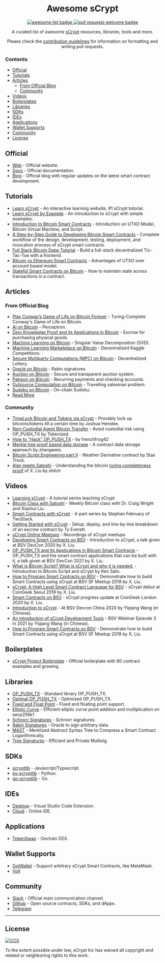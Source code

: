 <div align="center">
  <h1 align="center">Awesome sCrypt</h1>
  <p align="center">
    <a href="https://github.com/sindresorhus/awesome">
      <img alt="awesome list badge" src="https://cdn.rawgit.com/sindresorhus/awesome/d7305f38d29fed78fa85652e3a63e154dd8e8829/media/badge.svg">
    </a>
    <a href="http://makeapullrequest.com">
      <img alt="pull requests welcome badge" src="https://img.shields.io/badge/PRs-welcome-brightgreen.svg?style=flat">
    </a>
  </p>
  
  <p align="center">A curated list of awesome <a href="https://scrypt.io">sCrypt</a> resources, libraries, tools and more.</p>
  <p align="center">Please check the <a href="CONTRIBUTING.md">contribution guidelines</a> for information on formatting and writing pull requests.</p>
  
</div>

### Contents

- [Official](#official)
- [Tutorials](#tutorials)
- [Articles](#articles)
  - [From Official Blog](#from-official-blog)
  - [Community](#community)
- [Videos](#videos)
- [Boilerplates](#boilerplates)
- [Libraries](#libraries)
- [SDKs](#sdks)
- [IDEs](#ides)
- [Applications](#applications)
- [Wallet Supports](#wallet-supports)
- [Community](#community-1)
- [License](#license)


## Official

- [Web](https://scrypt.io) - Official website.
- [Docs](https://scryptdoc.readthedocs.io/en/latest/) - Official documentation.
- [Blog](https://medium.com/@xiaohuiliu) - Official blog with regular updates on the latest smart contract development.


## Tutorials

- [Learn sCrypt](https://learn.scrypt.io) - An interactive learning website, #1 sCrypt tutorial.
- [Learn sCrypt by Example](https://by-example.scrypt.io) - An introduction to sCrypt with simple examples.
- [Introduction to Bitcoin Smart Contracts](https://xiaohuiliu.medium.com/introduction-to-bitcoin-smart-contracts-9c0ea37dc757) - Introduction on UTXO Model, Bitcoin Virtual Machine, and Script.
- [A Step-by-Step Guide to Developing Bitcoin Smart Contracts](https://xiaohuiliu.medium.com/a-step-by-step-guide-to-developing-bitcoin-smart-contracts-e43f00f42f05) - Complete workflow of the design, development, testing, deployment, and invocation process of sCrypt smart contracts.
- [Full Stack Bitcoin Dapp Tutorial](https://xiaohuiliu.medium.com/full-stack-bitcoin-dapp-tutorial-adff2bc4f657) - Build a full-stack decentralized Tic-Tac-Toe with a frontend.
- [Bitcoin vs Ethereum Smart Contracts](https://xiaohuiliu.medium.com/bitcoin-vs-ethereum-smart-contracts-921e0a12b043) - Advantages of UTXO over account based model.
- [Stateful Smart Contracts on Bitcoin](https://xiaohuiliu.medium.com/stateful-smart-contracts-on-bitcoin-sv-c24f83a0f783) - How to maintain state across transactions in a contract.


## Articles

### From Official Blog
- [Play Conway’s Game of Life on Bitcoin Forever](https://xiaohuiliu.medium.com/play-conways-game-of-life-on-bitcoin-forever-47c6fb7ed682) - Turing-Complete Conway's Game of Life on Bitcoin.
- [AI on Bitcoin](https://xiaohuiliu.medium.com/ai-on-bitcoin-96bbc97a62b9) - Perceptron.
- [Zero Knowledge Proof and its Applications in Bitcoin](https://xiaohuiliu.medium.com/zero-knowledge-proof-and-its-applications-in-bitcoin-aca833d7d745) - Escrow for purchasing physical goods.
- [Machine Learning on Bitcoin](https://xiaohuiliu.medium.com/machine-learning-on-bitcoin-40f830ad1b43) - Singular Value Decomposition (SVD).
- [Machine Learning Marketplace on Bitcoin](https://xiaohuiliu.medium.com/machine-learning-marketplace-on-bitcoin-d8eb577be812) - Decentralized Kaggle Competitions.
- [Secure Multiparty Computations (MPC) on Bitcoin](https://xiaohuiliu.medium.com/secure-multiparty-computations-on-bitcoin-953a64843b94) - Decentralized Lottery.
- [Oracle on Bitcoin](https://xiaohuiliu.medium.com/access-external-data-from-bitcoin-smart-contracts-2ecdc7448c43) - Rabin signatures.
- [Auction on Bitcoin](https://xiaohuiliu.medium.com/auction-on-bitcoin-4ba2b6c18ba7) - Secure and transparent auction system.
- [Patreon on Bitcoin](https://xiaohuiliu.medium.com/patreon-on-bitcoin-4c3626d4ce5) - Recurring payments and checking accounts.
- [Outsource Computation on Bitcoin](https://xiaohuiliu.medium.com/outsource-computation-on-bitcoin-sv-3beac7c7771b) - Travelling salesman problem.
- [Sudoku on Bitcoin](https://xiaohuiliu.medium.com/sudoku-on-bitcoin-bd78551956fb) - On-chain Sudoku.
- [Read More](https://xiaohuiliu.medium.com/)

### Community
- [TimeLock Bitcoin and Tokens via sCrypt](https://coingeek.com/timelock-bitcoin-and-tokens-via-scrypt-%E2%8C%9B/) - Provably lock up bitcoins/tokens till a certain time by Joshua Henslee.
- [Non-Custodial Agent Bitcoin Transfer](https://medium.com/tokenized-blog/non-custodial-agent-bitcoin-transfer-afacb9c4c625) - Avoid custodial risk using OP_PUSH_TX by Tokenized.
- [How to "Hack" OP_PUSH_TX](https://www.getrevue.co/profile/NikamotoSV/issues/a-1-65k-probability-to-fail-875203) - by frenchfrog42
- [Merkle tree proof based data storage](https://powping.com/posts/fe6cc987ecfc2f799ed465b41bc959e4c58f2fe8b2af477ce27da49103f26bf9) - A contract data storage approach by zhangweis.
- [Bitcoin Script Engineering part II](https://medium.com/@Stas33496115/bitcoin-script-engineering-part-ii-ba8095f093c0) - Weather Derivative contract by Stas Trock.
- [Alan meets Satoshi](https://shilch.me/bitcoin-turing-complete/) - Understanding the bitcoin [turing completeness proof](https://xiaohuiliu.medium.com/turing-machine-on-bitcoin-7f0ebe0d52b1) of X. Liu by shilch

## Videos

- [Learning sCrypt](https://www.youtube.com/playlist?list=PL0Kn1t30VSpG4Fu2ze81uDptBd1ZML99A) - A tutorial series teaching sCrypt
- [Bitcoin Class with Satoshi](https://youtube.com/playlist?list=PL0Kn1t30VSpEmlsKxlTrlW7s9zGoLgJFY) - Weekly Bitcoin class with Dr. Craig Wright and Xiaohui Liu.
- [Smart Contracts with sCrypt](https://youtube.com/watch?v=neFzipqzegU) - 4-part series by Stephan February of TwoStack.
- [Getting Started with sCrypt](https://www.buildonbsv.com/) - Setup, deploy, and line-by-line breakdown of an escrow contract by Ty Everett.
- [sCrypt Online Meetups](https://www.youtube.com/playlist?list=PL0Kn1t30VSpFvpa872C_sZLwFaccHxU9W) - Recordings of sCrypt meetups
- [Developing Smart Contracts on BSV](https://youtu.be/9v3bKpvABXA) - Introduction to sCrypt, a talk given at BSV DevCon 2020 by X. Liu.
- [OP_PUSH_TX and Its Applications in Bitcoin Smart Contracts](https://youtu.be/NDIlSRnm2Uc) - OP_PUSH_TX and the smart contract applications that can be built with it, a talk given at BSV DevCon 2021 by X. Liu.
- [What is Bitcoin Script? What is sCrypt and why it is needed.](https://youtu.be/ZKn0yR8jpec) - Introduction to Bitcoin Script and sCrypt by Ken Sato.
- [How to Program Smart Contracts on BSV](https://youtu.be/9v3bKpvABXA) - Demonstrate how to build Smart Contracts using sCrypt at BSV SF Meetup 2019 by X. Liu.
- [sCrypt: A High Level Smart Contract Language for BSV](https://youtu.be/wDkOyB0DkIk) - sCrypt debut at CoinGeek Seoul 2019 by X. Liu.
- [Smart Contracts on BSV](https://youtu.be/tQE9a46KHmk) - sCrypt progress update at CoinGeek London 2020 by X. Liu.
- [Introduction to sCrypt](https://youtu.be/kQlA1VwzU70) - At BSV Devcon China 2020 by Yiqiang Wang (in Chinese).
- [An introduction of sCrypt Development Tools](https://youtu.be/TX7HXq7EeKc) - BSV Webinar Episode 3 in 2021 by Yiqiang Wang (in Chinese).
- [How to Program Smart Contracts on BSV](https://youtu.be/9v3bKpvABXA) - Demonstrate how to build Smart Contracts using sCrypt at BSV SF Meetup 2019 by X. Liu.


## Boilerplates

- [sCrypt Project Boilerplate](https://github.com/sCrypt-Inc/boilerplate) - Official boilerplate with 80 contract examples and growing.


## Libraries

- [OP_PUSH_TX](https://xiaohuiliu.medium.com/op-push-tx-3d3d279174c1) - Standard library OP_PUSH_TX.
- [Optimal OP_PUSH_TX](https://xiaohuiliu.medium.com/optimal-op-push-tx-ded54990c76f) - Optimized OP_PUSH_TX.
- [Fixed and Float Point](https://xiaohuiliu.medium.com/floating-point-in-scrypt-aa4637633ee7) - Fixed and floating point support.
- [Elliptic Curve](https://xiaohuiliu.medium.com/efficient-elliptic-curve-point-addition-and-multiplication-in-scrypt-script-f7e143a752e2) - Efficient elliptic curve point addition and multiplication on secp256k1
- [Schnorr Signatures](https://xiaohuiliu.medium.com/schnorr-signatures-on-bitcoin-397ca51d8bda) - Schnorr signatures.
- [Rabin Signatures](https://xiaohuiliu.medium.com/access-external-data-from-bitcoin-smart-contracts-2ecdc7448c43) - Oracle to sign arbitrary data.
- [MAST](https://xiaohuiliu.medium.com/merkelized-abstract-syntax-tree-6a49b2008435) - Merklized Abstract Syntax Tree to Compress a Smart Contract Logarithmically.
- [Tree Signatures](https://xiaohuiliu.medium.com/tree-signatures-8d03a8dd3077) - Efficient and Private Multisig.


## SDKs

- [scryptlib](https://github.com/sCrypt-Inc/scryptlib) - Javascript/Typescript.
- [py-scryptlib](https://github.com/sCrypt-Inc/py-scryptlib) - Python.
- [go-scryptlib](https://github.com/sCrypt-Inc/go-scryptlib) - Go.


## IDEs

- [Desktop](https://marketplace.visualstudio.com/items?itemName=bsv-scrypt.sCrypt) - Visual Studio Code Extension.
- [Cloud](https://scrypt.studio) - Online IDE.


## Applications

- [TokenSwap](https://tswap.io) - Onchain DEX.


## Wallet Supports

- [DotWallet](https://www.dotwallet.com/en/article/269) - Support arbitrary sCrypt Smart Contracts, like MetaMask.
- [Volt](https://volt.id)


## Community

- [Slack](https://join.slack.com/t/scryptworkspace/shared_invite/enQtNzQ1OTMyNDk1ODU3LTJmYjE5MGNmNDZhYmYxZWM4ZGY2MTczM2NiNTIxYmFhNTVjNjE5MGYwY2UwNDYxMTQyNGU2NmFkNTY5MmI1MWM) - Official main communication channel.
- [Github](https://github.com/sCrypt-Inc) - Open source contracts, SDKs, and dApps.
- [Telegram](https://t.me/joinchat/GwaRAxKT16JjXyHt5PuhHw)


---

## License

[![CC0](https://mirrors.creativecommons.org/presskit/buttons/88x31/svg/cc-zero.svg)](https://creativecommons.org/publicdomain/zero/1.0/)

To the extent possible under law, sCrypt Inc has waived all copyright and related or neighboring rights to this work.
